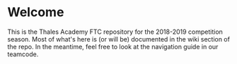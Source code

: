 # Welcome
This is the Thales Academy FTC repository for the 2018-2019 competition season. Most of what's here is (or will be) documented in the wiki section of the repo. In the meantime, feel free to look at the navigation guide in our teamcode.
